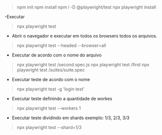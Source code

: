> npm init
> npm install
> npm i -D @playwright/test 
> npx playwright install

-Executar
> npx playwright test

- Abrir o navegador e executar em todos os browsers todos os arquivos.
> npx playwright test --headed --browser=all 

- Executar de acordo com o nome do arquivo
> npx playwright test /second.spec.js
> npx playwright test /first
> npx playwright test /suites/suite.spec

- Executar teste de acordo com o nome
> npx playwright test -g 'login test'

- Executar teste definindo a quantidade de workes
> npx playwright test --workers 1


- Executar teste dividindo em shards exemplo: 1/3, 2/3, 3/3
> npx playwright test --shard=1/3